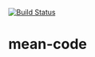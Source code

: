 [![Build Status](http://37.247.52.181:8080/buildStatus/icon?job=mean-project)](http://37.247.52.181:8080/job/mean-project/)
# mean-code
